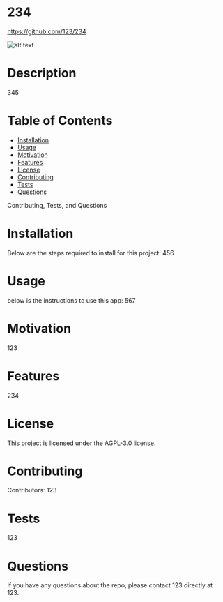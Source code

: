 
  # 234
  https://github.com/123/234

  ![alt text](https://img.shields.io/github/license/123/234)

  # Description
  345

  # Table of Contents
  * [Installation](#installation)
  * [Usage](#usage)
  * [Motivation](#motivation)
  * [Features](#features)
  * [License](#license)
  * [Contributing](#contributing)
  * [Tests](#tests)
  * [Questions](#questions)

  Contributing, Tests, and Questions

  # Installation
  Below are the steps required to install for this project:
  456

  # Usage
  below is the instructions to use this app:
  567

  # Motivation
  123

  # Features
  234

  # License 
 This project is licensed under the AGPL-3.0 license. 

  # Contributing
  ​Contributors: 123

  # Tests
  123

  # Questions
  If you have any questions about the repo, please contact 123 directly at : 123.
  